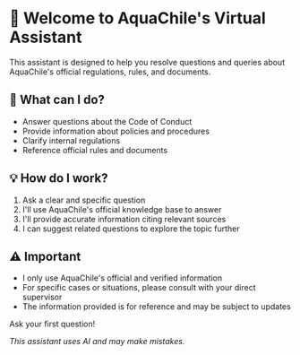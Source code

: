 # 🌊 Welcome to AquaChile's Virtual Assistant

This assistant is designed to help you resolve questions and queries about AquaChile's official regulations, rules, and documents.

## 🤔 What can I do?

- Answer questions about the Code of Conduct
- Provide information about policies and procedures
- Clarify internal regulations
- Reference official rules and documents

## 💡 How do I work?

1. Ask a clear and specific question
2. I'll use AquaChile's official knowledge base to answer
3. I'll provide accurate information citing relevant sources
4. I can suggest related questions to explore the topic further

## ⚠️ Important

- I only use AquaChile's official and verified information
- For specific cases or situations, please consult with your direct supervisor
- The information provided is for reference and may be subject to updates

Ask your first question!

*This assistant uses AI and may make mistakes.*

